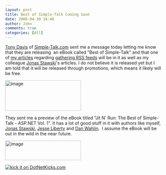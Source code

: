 ```yaml
---
layout: post
title: Best of Simple-Talk Coming Soon
date: 2008-04-30 16:46
author: John
comments: true
categories: [All]
---
```

<p><a href="http://www.simple-talk.com/community/blogs/tony_davis/default.aspx">Tony Davis</a> of <a href="http://www.simple-talk.com/">Simple-Talk.com</a> sent me a message today letting me know that they are releasing&nbsp; an eBook called "Best of Simple-Talk" and that one of <a href="http://www.simple-talk.com/author/john-papa/">my articles</a> regarding <a href="http://www.simple-talk.com/dotnet/.net-tools/gathering-rss-feeds-using-visual-studio-and-rss.net/">gathering RSS feeds</a> will be in it as well as my colleague <a href="http://jstawski.com/">Jonas Stawski</a>'s articles. I do not believe it is released yet but I am told that it will be released through promotions, which means it likely will be free. </p> <p><a href="http://images.johnpapa.net/wp-content/uploads/files/media/image/WindowsLiveWriter/BestofSimpleTalkComingSoon_E95E/image_4.png"><img style="border-top-width: 0px; border-left-width: 0px; border-bottom-width: 0px; border-right-width: 0px" height="98" alt="image" src="http://images.johnpapa.net/wp-content/uploads/files/media/image/WindowsLiveWriter/BestofSimpleTalkComingSoon_E95E/image_thumb_1.png" width="244" border="0"></a> </p> <p>They sent me a preview of the eBook titled "Jit N' Run: The Best of Simple-Talk - ASP.NET Vol. 1". It has a lot of good stuff in it with authors like myself, <a href="http://jstawski.com/">Jonas Stawski</a>, <a href="http://silverlight.net/blogs/jesseliberty/">Jesse Liberty</a> and <a href="http://weblogs.asp.net/dwahlin/">Dan Wahlin</a>.&nbsp; I assume the eBook will be out in the wild in the near future.</p> <p><a href="http://images.johnpapa.net/wp-content/uploads/files/media/image/WindowsLiveWriter/BestofSimpleTalkComingSoon_E95E/image_2.png"><img style="border-top-width: 0px; border-left-width: 0px; border-bottom-width: 0px; border-right-width: 0px" height="63" alt="image" src="http://images.johnpapa.net/wp-content/uploads/files/media/image/WindowsLiveWriter/BestofSimpleTalkComingSoon_E95E/image_thumb.png" width="244" border="0"></a> </p><a href="http://www.dotnetkicks.com/kick/?url=http%3a%2f%2fjohnpapa.net%2fall%2fbest-of-simple-talk-coming-soon%2f"><img alt="kick it on DotNetKicks.com" src="http://www.dotnetkicks.com/Services/Images/KickItImageGenerator.ashx?url=http%3a%2f%2fjohnpapa.net%2fall%2fbest-of-simple-talk-coming-soon%2f&amp;bgcolor=0080C0&amp;fgcolor=FFFFFF&amp;border=000000&amp;cbgcolor=D4E1ED&amp;cfgcolor=000000" border="0"></a>

